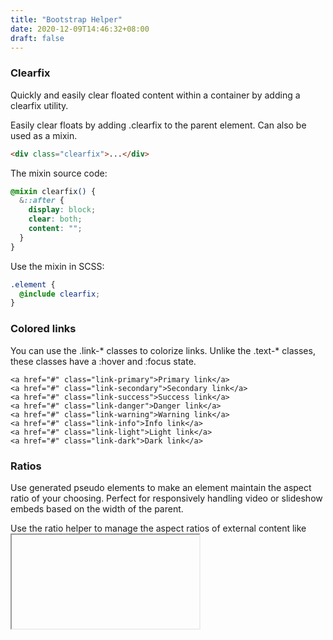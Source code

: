 ```yaml
---
title: "Bootstrap Helper"
date: 2020-12-09T14:46:32+08:00
draft: false
---
```



### Clearfix

Quickly and easily clear floated content within a container by adding a clearfix utility.

Easily clear floats by adding .clearfix to the parent element. Can also be used as a mixin.

```html
<div class="clearfix">...</div>
```

The mixin source code:
```css
@mixin clearfix() {
  &::after {
    display: block;
    clear: both;
    content: "";
  }
}
```

Use the mixin in SCSS:
```scss
.element {
  @include clearfix;
}
```


### Colored links

You can use the .link-* classes to colorize links. Unlike the .text-* classes, these classes have a :hover and :focus state.

```
<a href="#" class="link-primary">Primary link</a>
<a href="#" class="link-secondary">Secondary link</a>
<a href="#" class="link-success">Success link</a>
<a href="#" class="link-danger">Danger link</a>
<a href="#" class="link-warning">Warning link</a>
<a href="#" class="link-info">Info link</a>
<a href="#" class="link-light">Light link</a>
<a href="#" class="link-dark">Dark link</a>
```

### Ratios

Use generated pseudo elements to make an element maintain the aspect ratio of your choosing. Perfect for responsively handling video or slideshow embeds based on the width of the parent.

Use the ratio helper to manage the aspect ratios of external content like <iframe>s, <embed>s, <video>s, and <object>s. These helpers also can be used on any standard HTML child element (e.g., a <div> or <img>). Styles are applied from the parent .ratio class directly to the child.

Aspect ratios are declared in a Sass map and included in each class via CSS variable, which also allows custom aspect ratios.

Example

```html

<div class="ratio ratio-16x9">
  <iframe src="https://www.youtube.com/embed/zpOULjyy-n8?rel=0" title="YouTube video" allowfullscreen></iframe>
</div>

```

```css
.ratio-16x9 {
    --aspect-ratio: calc(9 / 16 * 100%);
}
```

```html
<div class="ratio ratio-1x1">
  <div>1x1</div>
</div>
<div class="ratio ratio-4x3">
  <div>4x3</div>
</div>
<div class="ratio ratio-16x9">
  <div>16x9</div>
</div>
<div class="ratio ratio-21x9">
  <div>21x9</div>
</div>

<div class="ratio" style="--aspect-ratio: 50%;">
  <div>2x1</div>
</div>
```

Sass map
Within _variables.scss, you can change the aspect ratios you want to use. Here’s our default $ratio-aspect-ratios map. Modify the map as you like and recompile your Sass to put them to use.

```scss
$aspect-ratios: (
  "1x1": 100%,
  "4x3": calc(3 / 4 * 100%),
  "16x9": calc(9 / 16 * 100%),
  "21x9": calc(9 / 21 * 100%)
);
```

### Position

Use these helpers for quickly configuring the position of an element.


- Fixed top

Position an element at the top of the viewport, from edge to edge. Be sure you understand the ramifications of fixed position in your project; you may need to add additional CSS.

```html
<div class="fixed-top">...</div>
```
- Fixed bottom

Position an element at the bottom of the viewport, from edge to edge. Be sure you understand the ramifications of fixed position in your project; you may need to add additional CSS.

```html
<div class="fixed-bottom">...</div>
```

- Sticky top

Position an element at the top of the viewport, from edge to edge, but only after you scroll past it. The .sticky-top utility uses CSS’s position: sticky, which isn’t fully supported in all browsers.

```html
<div class="sticky-top">...</div>
```

- Responsive sticky top

Responsive variations also exist for .sticky-top utility.

```html
<div class="sticky-sm-top">Stick to the top on viewports sized SM (small) or wider</div>
<div class="sticky-md-top">Stick to the top on viewports sized MD (medium) or wider</div>
<div class="sticky-lg-top">Stick to the top on viewports sized LG (large) or wider</div>
<div class="sticky-xl-top">Stick to the top on viewports sized XL (extra-large) or wider</div>
```

### Visually hidden

Use these helpers to visually hide elements but keep them accessible to assistive technologies.

Visually hide an element while still allowing it to be exposed to assistive technologies (such as screen readers) with .visually-hidden. Use .visually-hidden-focusable to visually hide an element by default, but to display it when it’s focused (e.g. by a keyboard-only user). Can also be used as mixins.

```html
<h2 class="visually-hidden">Title for screen readers</h2>
<a class="visually-hidden-focusable" href="#content">Skip to main content</a>
```

```scss
.visually-hidden-title {
  @include visually-hidden;
}

.skip-navigation {
  @include visually-hidden-focusable;
}
```

### Stretched link
Make any HTML element or Bootstrap component clickable by “stretching” a nested link via CSS.

Add .stretched-link to a link to make its containing block clickable via a ::after pseudo element. In most cases, this means that an element with position: relative; that contains a link with the .stretched-link class is clickable.

Cards have position: relative by default in Bootstrap, so in this case you can safely add the .stretched-link class to a link in the card without any other HTML changes.

Multiple links and tap targets are not recommended with stretched links. However, some position and z-index styles can help should this be required.

```html
<div class="card" style="width: 18rem;">
  <img src="..." class="card-img-top" alt="...">
  <div class="card-body">
    <h5 class="card-title">Card with stretched link</h5>
    <p class="card-text">Some quick example text to build on the card title and make up the bulk of the card's content.</p>
    <a href="#" class="btn btn-primary stretched-link">Go somewhere</a>
  </div>
</div>
```

Most custom components do not have position: relative by default, so we need to add the .position-relative here to prevent the link from stretching outside the parent element.

```html
<div class="d-flex position-relative">
  <img src="..." class="flex-shrink-0 me-3" alt="...">
  <div>
    <h5 class="mt-0">Custom component with stretched link</h5>
    <p>Cras sit amet nibh libero, in gravida nulla. Nulla vel metus scelerisque ante sollicitudin. Cras purus odio, vestibulum in vulputate at, tempus viverra turpis. Fusce condimentum nunc ac nisi vulputate fringilla. Donec lacinia congue felis in faucibus.</p>
    <a href="#" class="stretched-link">Go somewhere</a>
  </div>
</div>
```

Identifying the containing block

If the stretched link doesn’t seem to work, the containing block will probably be the cause. The following CSS properties will make an element the containing block:

A position value other than static
A transform or perspective value other than none
A will-change value of transform or perspective
A filter value other than none or a will-change value of filter (only works on Firefox)

```html
<div class="card" style="width: 18rem;">
  <img src="..." class="card-img-top" alt="...">
  <div class="card-body">
    <h5 class="card-title">Card with stretched links</h5>
    <p class="card-text">Some quick example text to build on the card title and make up the bulk of the card's content.</p>
    <p class="card-text">
      <a href="#" class="stretched-link text-danger" style="position: relative;">Stretched link will not work here, because <code>position: relative</code> is added to the link</a>
    </p>
    <p class="card-text bg-light" style="transform: rotate(0);">
      This <a href="#" class="text-warning stretched-link">stretched link</a> will only be spread over the <code>p</code>-tag, because a transform is applied to it.
    </p>
  </div>
</div>
```

### Text truncation

Truncate long strings of text with an ellipsis.

For longer content, you can add a .text-truncate class to truncate the text with an ellipsis. Requires display: inline-block or display: block.

```html
<!-- Block level -->
<div class="row">
  <div class="col-2 text-truncate">
    Praeterea iter est quasdam res quas ex communi.
  </div>
</div>

<!-- Inline level -->
<span class="d-inline-block text-truncate" style="max-width: 150px;">
  Praeterea iter est quasdam res quas ex communi.
</span>
```